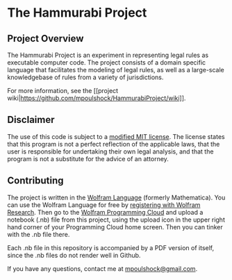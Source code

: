 # The Hammurabi Project

## Project Overview

The Hammurabi Project is an experiment in representing legal rules as executable computer code. The project consists of a domain specific language that facilitates the modeling of legal rules, as well as a large-scale knowledgebase of rules from a variety of jurisdictions.

For more information, see the [[project wiki|https://github.com/mpoulshock/HammurabiProject/wiki]].

## Disclaimer

The use of this code is subject to a [modified MIT license](https://github.com/mpoulshock/HammurabiProject/blob/master/LICENSE).  The license states that this program is not a perfect reflection of the applicable laws, that the user is responsible for undertaking their own legal analysis, and that the program is not a substitute for the advice of an attorney.

## Contributing

The project is written in the [Wolfram Language](https://www.wolfram.com/language/) (formerly Mathematica).  You can use the Wolfram Language for free by [registering with Wolfram Research](https://user.wolfram.com/wolframid/registration/cloud).  Then go to the [Wolfram Programming Cloud](http://www.wolframcloud.com/) and upload a notebook (.nb) file from this project, using the upload icon in the upper right hand corner of your Programming Cloud home screen.  Then you can tinker with the .nb file there.

Each .nb file in this repository is accompanied by a PDF version of itself, since the .nb files do not render well in Github.

If you have any questions, contact me at mpoulshock@gmail.com.


